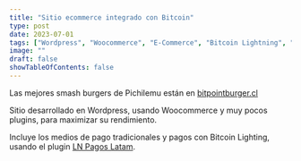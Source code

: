 ```yaml
---
title: "Sitio ecommerce integrado con Bitcoin"
type: post
date: 2023-07-01
tags: ["Wordpress", "Woocommerce", "E-Commerce", "Bitcoin Lightning", "Hamburguesas"]
image: ""
draft: false
showTableOfContents: false
---
```


Las mejores smash burgers de Pichilemu están en [bitpointburger.cl](https://www.bitpointburger.cl)

Sitio desarrollado en Wordpress, usando Woocommerce y muy pocos plugins, para maximizar su rendimiento.

Incluye los medios de pago tradicionales y pagos con Bitcoin Lighting, usando el plugin [LN Pagos Latam](/es/projects/ln-pagos-latam/).